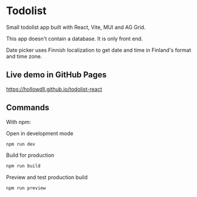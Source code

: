 # Todolist

Small todolist app built with React, Vite, MUI and AG Grid.

This app doesn't contain a database. It is only front end.

Date picker uses Finnish localization to get date and time in Finland's format and time zone.

## Live demo in GitHub Pages

https://hollowdll.github.io/todolist-react

## Commands

With npm:

Open in development mode
```bash
npm run dev
```

Build for production
```bash
npm run build
```

Preview and test production build
```bash
npm run preview
```
